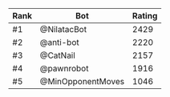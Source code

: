 Rank|Bot|Rating
---|---|---
#1|@NilatacBot|2429
#2|@anti-bot|2220
#3|@CatNail|2157
#4|@pawnrobot|1916
#5|@MinOpponentMoves|1046
